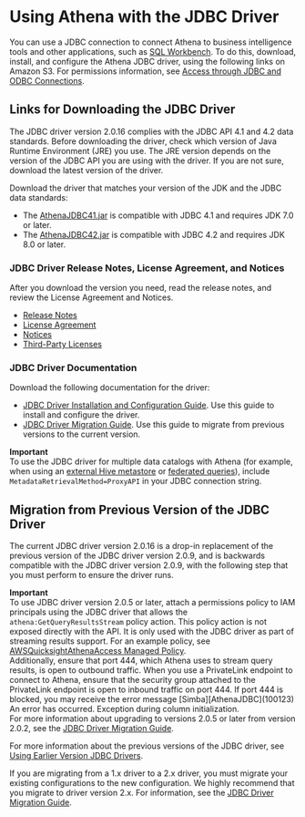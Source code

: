 # Using Athena with the JDBC Driver<a name="connect-with-jdbc"></a>

You can use a JDBC connection to connect Athena to business intelligence tools and other applications, such as [SQL Workbench](http://www.sql-workbench.eu/downloads.html)\. To do this, download, install, and configure the Athena JDBC driver, using the following links on Amazon S3\. For permissions information, see [Access through JDBC and ODBC Connections](policy-actions.md)\.

## Links for Downloading the JDBC Driver<a name="download-the-jdbc-driver"></a>

The JDBC driver version 2\.0\.16 complies with the JDBC API 4\.1 and 4\.2 data standards\. Before downloading the driver, check which version of Java Runtime Environment \(JRE\) you use\. The JRE version depends on the version of the JDBC API you are using with the driver\. If you are not sure, download the latest version of the driver\. 

Download the driver that matches your version of the JDK and the JDBC data standards:
+ The [AthenaJDBC41\.jar](https://s3.amazonaws.com/athena-downloads/drivers/JDBC/SimbaAthenaJDBC-2.0.16.1000/AthenaJDBC41.jar) is compatible with JDBC 4\.1 and requires JDK 7\.0 or later\.
+ The [AthenaJDBC42\.jar](https://s3.amazonaws.com/athena-downloads/drivers/JDBC/SimbaAthenaJDBC-2.0.16.1000/AthenaJDBC42.jar) is compatible with JDBC 4\.2 and requires JDK 8\.0 or later\.

### JDBC Driver Release Notes, License Agreement, and Notices<a name="atelong-jdbc-driver-license-agreement"></a>

After you download the version you need, read the release notes, and review the License Agreement and Notices\. 
+ [Release Notes](https://s3.amazonaws.com/athena-downloads/drivers/JDBC/SimbaAthenaJDBC-2.0.16.1000/docs/release-notes.txt)
+ [License Agreement](https://s3.amazonaws.com/athena-downloads/drivers/JDBC/SimbaAthenaJDBC-2.0.16.1000/docs/LICENSE.txt)
+ [Notices](https://s3.amazonaws.com/athena-downloads/drivers/JDBC/SimbaAthenaJDBC-2.0.16.1000/docs/NOTICES.txt)
+ [Third\-Party Licenses](https://s3.amazonaws.com/athena-downloads/drivers/JDBC/SimbaAthenaJDBC-2.0.16.1000/docs/third-party-licenses.txt)

### JDBC Driver Documentation<a name="documentation-jdbc"></a>

Download the following documentation for the driver:
+ [JDBC Driver Installation and Configuration Guide](https://s3.amazonaws.com/athena-downloads/drivers/JDBC/SimbaAthenaJDBC-2.0.16.1000/docs/Simba+Athena+JDBC+Driver+Install+and+Configuration+Guide.pdf)\. Use this guide to install and configure the driver\.
+ [JDBC Driver Migration Guide](https://s3.amazonaws.com/athena-downloads/drivers/JDBC/SimbaAthenaJDBC-2.0.16.1000/docs/Simba+Athena+JDBC+Driver+Migration+Guide.pdf)\. Use this guide to migrate from previous versions to the current version\.

**Important**  
 To use the JDBC driver for multiple data catalogs with Athena \(for example, when using an [external Hive metastore](connect-to-data-source-hive.md) or [federated queries](connect-to-a-data-source.md)\), include `MetadataRetrievalMethod=ProxyAPI` in your JDBC connection string\.

## Migration from Previous Version of the JDBC Driver<a name="migration-from-previous-jdbc-driver"></a>

The current JDBC driver version 2\.0\.16 is a drop\-in replacement of the previous version of the JDBC driver version 2\.0\.9, and is backwards compatible with the JDBC driver version 2\.0\.9, with the following step that you must perform to ensure the driver runs\. 

**Important**  
To use JDBC driver version 2\.0\.5 or later, attach a permissions policy to IAM principals using the JDBC driver that allows the `athena:GetQueryResultsStream` policy action\. This policy action is not exposed directly with the API\. It is only used with the JDBC driver as part of streaming results support\. For an example policy, see [AWSQuicksightAthenaAccess Managed Policy](awsquicksightathenaaccess-managed-policy.md)\.   
Additionally, ensure that port 444, which Athena uses to stream query results, is open to outbound traffic\. When you use a PrivateLink endpoint to connect to Athena, ensure that the security group attached to the PrivateLink endpoint is open to inbound traffic on port 444\. If port 444 is blocked, you may receive the error message \[Simba\]\[AthenaJDBC\]\(100123\) An error has occurred\. Exception during column initialization\.   
For more information about upgrading to versions 2\.0\.5 or later from version 2\.0\.2, see the [JDBC Driver Migration Guide](https://s3.amazonaws.com/athena-downloads/drivers/JDBC/SimbaAthenaJDBC-2.0.16.1000/docs/Simba+Athena+JDBC+Driver+Migration+Guide.pdf)\. 

For more information about the previous versions of the JDBC driver, see [Using Earlier Version JDBC Drivers](connect-with-previous-jdbc.md)\.

If you are migrating from a 1\.x driver to a 2\.x driver, you must migrate your existing configurations to the new configuration\. We highly recommend that you migrate to driver version 2\.x\. For information, see the [JDBC Driver Migration Guide](https://s3.amazonaws.com/athena-downloads/drivers/JDBC/SimbaAthenaJDBC-2.0.16.1000/docs/Simba+Athena+JDBC+Driver+Migration+Guide.pdf)\.